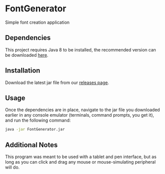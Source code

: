 # FontGenerator
Simple font creation application

## Dependencies
This project requires Java 8 to be installed, the recommended version can be downloaded [here](https://www.oracle.com/technetwork/java/javase/downloads/jre8-downloads-2133155.html).

## Installation
Download the latest jar file from our [releases page](https://github.com/codeWonderland/FontGenerator/releases).

## Usage
Once the dependencies are in place, navigate to the jar file you downloaded earlier in any console emulator (terminals, command prompts, you get it), and run the following command:

```bash
java -jar FontGenerator.jar
```

## Additional Notes
This program was meant to be used with a tablet and pen interface, but as long as you can click and drag any mouse or mouse-simulating peripheral will do.

